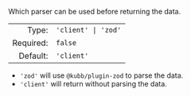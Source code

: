 Which parser can be used before returning the data.

|           |                     |
|----------:|:--------------------|
|     Type: | `'client' \| 'zod'` |
| Required: | `false`             |
|  Default: | `'client'`          |

- `'zod'` will use `@kubb/plugin-zod` to parse the data.
- `'client'` will return without parsing the data.
